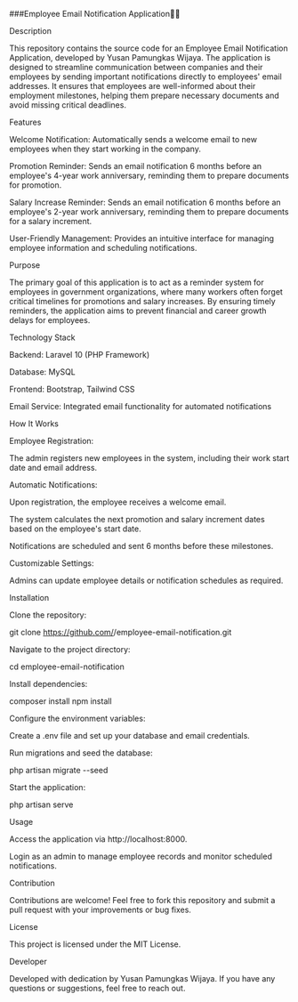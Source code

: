 ###Employee Email Notification Application📧📧

Description

This repository contains the source code for an Employee Email Notification Application, developed by Yusan Pamungkas Wijaya. The application is designed to streamline communication between companies and their employees by sending important notifications directly to employees' email addresses. It ensures that employees are well-informed about their employment milestones, helping them prepare necessary documents and avoid missing critical deadlines.

Features

Welcome Notification: Automatically sends a welcome email to new employees when they start working in the company.

Promotion Reminder: Sends an email notification 6 months before an employee's 4-year work anniversary, reminding them to prepare documents for promotion.

Salary Increase Reminder: Sends an email notification 6 months before an employee's 2-year work anniversary, reminding them to prepare documents for a salary increment.

User-Friendly Management: Provides an intuitive interface for managing employee information and scheduling notifications.

Purpose

The primary goal of this application is to act as a reminder system for employees in government organizations, where many workers often forget critical timelines for promotions and salary increases. By ensuring timely reminders, the application aims to prevent financial and career growth delays for employees.

Technology Stack

Backend: Laravel 10 (PHP Framework)

Database: MySQL

Frontend: Bootstrap, Tailwind CSS

Email Service: Integrated email functionality for automated notifications

How It Works

Employee Registration:

The admin registers new employees in the system, including their work start date and email address.

Automatic Notifications:

Upon registration, the employee receives a welcome email.

The system calculates the next promotion and salary increment dates based on the employee's start date.

Notifications are scheduled and sent 6 months before these milestones.

Customizable Settings:

Admins can update employee details or notification schedules as required.

Installation

Clone the repository:

git clone https://github.com/<your-username>/employee-email-notification.git

Navigate to the project directory:

cd employee-email-notification

Install dependencies:

composer install
npm install

Configure the environment variables:

Create a .env file and set up your database and email credentials.

Run migrations and seed the database:

php artisan migrate --seed

Start the application:

php artisan serve

Usage

Access the application via http://localhost:8000.

Login as an admin to manage employee records and monitor scheduled notifications.

Contribution

Contributions are welcome! Feel free to fork this repository and submit a pull request with your improvements or bug fixes.

License

This project is licensed under the MIT License.

Developer

Developed with dedication by Yusan Pamungkas Wijaya. If you have any questions or suggestions, feel free to reach out.

